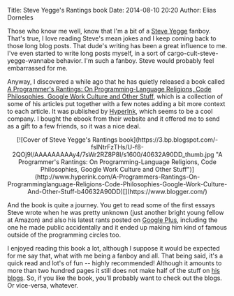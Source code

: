 Title: Steve Yegge's Rantings book
Date: 2014-08-10 20:20
Author: Elias Dorneles


Those who know me well, know that I'm a bit of a [Steve
Yegge](https://steve-yegge.blogspot.com/) fanboy. That's true, I love reading
Steve's mean jokes and I keep coming back to those long blog posts. That dude's
writing has been a great influence to me. I've even started to write long posts
myself, in a sort of cargo-cult-steve-yegge-wannabe behavior. I'm such a
fanboy. Steve would probably feel embarrassed for me.

Anyway, I discovered a while ago that he has quietly released a book called [A
Programmer's Rantings: On Programming-Language Religions, Code Philosophies,
Google Work Culture and Other
Stuff](http://www.hyperink.com/A-Programmers-Rantings-On-Programminglanguage-Religions-Code-Philosophies-Google-Work-Culture-And-Other-Stuff-b40632A90DD),
which is a collection of some of his articles put together with a few notes
adding a bit more context to each article. It was published by
[HyperInk](http://hyperink.com/), which seems to be a cool company. I bought
the ebook from their website and it offered me to send as a gift to a few
friends, so it was a nice deal.

<center>
  [![Cover of Steve Yegge's Rantings book](https://3.bp.blogspot.com/-fsINtrFzTHs/U-f8-2QOj9I/AAAAAAAAAy4/7sWr2RZ8P8I/s1600/40632A90DD_thumb.jpg "A Programmer's Rantings: On Programming-Language Religions, Code Philosophies, Google Work Culture and Other Stuff")](http://www.hyperink.com/A-Programmers-Rantings-On-Programminglanguage-Religions-Code-Philosophies-Google-Work-Culture-And-Other-Stuff-b40632A90DD)[](https://www.blogger.com/)
</center>


And the book is quite a journey. You get to read some of the first essays Steve
wrote when he was pretty unknown (just another bright young fellow at Amazon)
and also his latest rants posted on [Google
Plus](https://plus.google.com/110981030061712822816/posts), including the one
he made public accidentally and it ended up making him kind of famous outside
of the programming circles too.

I enjoyed reading this book a lot, although I suppose it would be expected
for me say that, what with me being a fanboy and all. That being said, it's a
quick read and lot's of fun -- highly recommended! Although it amounts to more
than two hundred pages it still does not make half of the stuff on
[his](https://sites.google.com/site/steveyegge2/blog-rants)
[blogs](https://steve-yegge.blogspot.com.br/).  So, if you like the book, you'll
probably want to check out the blogs.  Or vice-versa, whatever.
